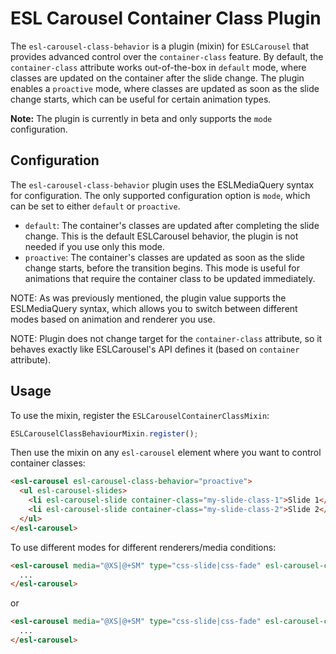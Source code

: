 # ESL Carousel Container Class Plugin

<a name="intro"></a>

The `esl-carousel-class-behavior` is a plugin (mixin) for `ESLCarousel` that provides advanced control over the `container-class` feature. 
By default, the `container-class` attribute works out-of-the-box in `default` mode, where classes are updated on the container after the slide change. 
The plugin enables a `proactive` mode, where classes are updated as soon as the slide change starts, which can be useful for certain animation types.

**Note:** The plugin is currently in beta and only supports the `mode` configuration.

## Configuration
The `esl-carousel-class-behavior` plugin uses the ESLMediaQuery syntax for configuration. 
The only supported configuration option is `mode`, which can be set to either `default` or `proactive`.
- `default`: The container's classes are updated after completing the slide change. This is the default ESLCarousel behavior, the plugin is not needed if you use only this mode.
- `proactive`: The container's classes are updated as soon as the slide change starts, before the transition begins. This mode is useful for animations that require the container class to be updated immediately.

NOTE: As was previously mentioned, the plugin value supports the ESLMediaQuery syntax, which allows you to switch between different modes based on animation and renderer you use.

NOTE: Plugin does not change target for the `container-class` attribute, so it behaves exactly like ESLCarousel's API defines it (based on `container` attribute).

## Usage
To use the mixin, register the `ESLCarouselContainerClassMixin`:

```javascript
ESLCarouselClassBehaviourMixin.register();
```

Then use the mixin on any `esl-carousel` element where you want to control container classes:
```html
<esl-carousel esl-carousel-class-behavior="proactive">
  <ul esl-carousel-slides>
    <li esl-carousel-slide container-class="my-slide-class-1">Slide 1</li>
    <li esl-carousel-slide container-class="my-slide-class-2">Slide 2</li>
  </ul>
</esl-carousel>
```

To use different modes for different renderers/media conditions:
```html
<esl-carousel media="@XS|@+SM" type="css-slide|css-fade" esl-carousel-class-behavior="default|proactive">
  ...
</esl-carousel>
```
or
```html
<esl-carousel media="@XS|@+SM" type="css-slide|css-fade" esl-carousel-class-behavior="default | @+SM => proactive">
  ...
</esl-carousel>
```
